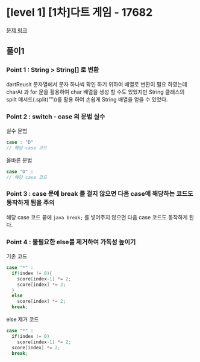 # [level 1] [1차]다트 게임 - 17682 

[문제 링크](https://school.programmers.co.kr/learn/courses/30/lessons/17682) 

## 풀이1

### Point 1 : String > String[] 로 변환

dartReuslt 문자열에서 문자 하나씩 확인 하기 위하여 배열로 변환이 필요 하였는데
charAt 과 for 문을 활용하여 char 배열을 생성 할 수도 있었지만 
String 클래스의 spilt 매서드(.split(""))를 활용 하여 손쉽게 String 배열을 얻을 수 있었다.

### Point 2 : switch - case 의 문법 실수

실수 문법
```java
case : "D"
// 해당 case 코드 
```
올바른 문법
```java
case "D" :
// 해당 case 코드
```
### Point 3 : case 문에 break 를 걸지 않으면 다음 case에 해당하는 코드도 동작하게 됨을 주의

해당 case 코드 끝에 
```java break;``` 를 넣어주지 않으면 다음 case 코드도 동작하게 된다.

### Point 4 : 불필요한 else를 제거하여 가독성 높이기

기존 코드
```java
case "*" :
  if(index != 0){
    score[index-1] *= 2;
    score[index] *= 2;
  }
  else
    score[index] *= 2;
  break;
```
else 제거 코드
```java
case "*" :
  if(index != 0)
    score[index-1] *= 2;
  score[index] *= 2;
  break;
```











 


